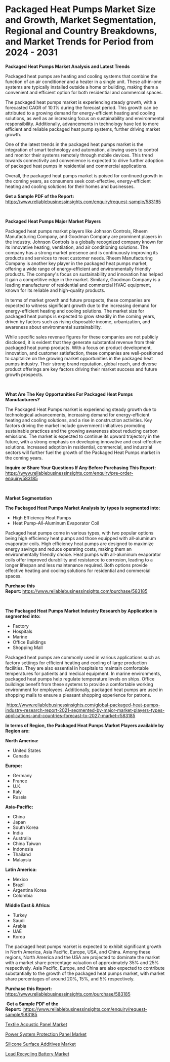 <p><h1>Packaged Heat Pumps Market Size and Growth, Market Segmentation, Regional and Country Breakdowns, and Market Trends for Period from 2024 -  2031</h1></p><p><strong>Packaged Heat Pumps Market Analysis and Latest Trends</strong></p>
<p><p>Packaged heat pumps are heating and cooling systems that combine the function of an air conditioner and a heater in a single unit. These all-in-one systems are typically installed outside a home or building, making them a convenient and efficient option for both residential and commercial spaces.</p><p>The packaged heat pumps market is experiencing steady growth, with a forecasted CAGR of 10.1% during the forecast period. This growth can be attributed to a growing demand for energy-efficient heating and cooling solutions, as well as an increasing focus on sustainability and environmental responsibility. Additionally, advancements in technology have led to more efficient and reliable packaged heat pump systems, further driving market growth.</p><p>One of the latest trends in the packaged heat pumps market is the integration of smart technology and automation, allowing users to control and monitor their systems remotely through mobile devices. This trend towards connectivity and convenience is expected to drive further adoption of packaged heat pumps in residential and commercial applications.</p><p>Overall, the packaged heat pumps market is poised for continued growth in the coming years, as consumers seek cost-effective, energy-efficient heating and cooling solutions for their homes and businesses.</p></p>
<p><strong>Get a Sample PDF of the Report:&nbsp;</strong> <a href="https://www.reliablebusinessinsights.com/enquiry/request-sample/583185">https://www.reliablebusinessinsights.com/enquiry/request-sample/583185</a></p>
<p>&nbsp;</p>
<p><strong>Packaged Heat Pumps Major Market Players</strong></p>
<p><p>Packaged heat pumps market players like Johnson Controls, Rheem Manufacturing Company, and Goodman Company are prominent players in the industry. Johnson Controls is a globally recognized company known for its innovative heating, ventilation, and air conditioning solutions. The company has a strong market presence and is continuously improving its products and services to meet customer needs. Rheem Manufacturing Company is another key player in the packaged heat pumps market, offering a wide range of energy-efficient and environmentally friendly products. The company's focus on sustainability and innovation has helped it gain a competitive edge in the market. Similarly, Goodman Company is a leading manufacturer of residential and commercial HVAC equipment, known for its reliable and high-quality products.</p><p>In terms of market growth and future prospects, these companies are expected to witness significant growth due to the increasing demand for energy-efficient heating and cooling solutions. The market size for packaged heat pumps is expected to grow steadily in the coming years, driven by factors such as rising disposable income, urbanization, and awareness about environmental sustainability.</p><p>While specific sales revenue figures for these companies are not publicly disclosed, it is evident that they generate substantial revenue from their packaged heat pump products. With a focus on product development, innovation, and customer satisfaction, these companies are well-positioned to capitalize on the growing market opportunities in the packaged heat pumps industry. Their strong brand reputation, global reach, and diverse product offerings are key factors driving their market success and future growth prospects.</p></p>
<p>&nbsp;</p>
<p><strong>What Are The Key Opportunities For Packaged Heat Pumps Manufacturers?</strong></p>
<p><p>The Packaged Heat Pumps market is experiencing steady growth due to technological advancements, increasing demand for energy-efficient heating and cooling solutions, and a rise in construction activities. Key factors driving the market include government initiatives promoting sustainable practices and the growing awareness about reducing carbon emissions. The market is expected to continue its upward trajectory in the future, with a strong emphasis on developing innovative and cost-effective solutions. Increased adoption in residential, commercial, and industrial sectors will further fuel the growth of the Packaged Heat Pumps market in the coming years.</p></p>
<p><strong>Inquire or Share Your Questions If Any Before Purchasing This Report:</strong> <a href="https://www.reliablebusinessinsights.com/enquiry/pre-order-enquiry/583185">https://www.reliablebusinessinsights.com/enquiry/pre-order-enquiry/583185</a></p>
<p>&nbsp;</p>
<p><strong>Market Segmentation</strong></p>
<p><strong>The Packaged Heat Pumps Market Analysis by types is segmented into:</strong></p>
<p><ul><li>High Efficiency Heat Pumps</li><li>Heat Pump-All-Aluminum Evaporator Coil</li></ul></p>
<p><p>Packaged heat pumps come in various types, with two popular options being high efficiency heat pumps and those equipped with all-aluminum evaporator coils. High efficiency heat pumps are designed to maximize energy savings and reduce operating costs, making them an environmentally friendly choice. Heat pumps with all-aluminum evaporator coils offer improved durability and resistance to corrosion, leading to a longer lifespan and less maintenance required. Both options provide effective heating and cooling solutions for residential and commercial spaces.</p></p>
<p><strong>Purchase this Report:&nbsp;</strong><a href="https://www.reliablebusinessinsights.com/purchase/583185">https://www.reliablebusinessinsights.com/purchase/583185</a></p>
<p>&nbsp;</p>
<p><strong>The Packaged Heat Pumps Market Industry Research by Application is segmented into:</strong></p>
<p><ul><li>Factory</li><li>Hospitals</li><li>Marine</li><li>Office Buildings</li><li>Shopping Mall</li></ul></p>
<p><p>Packaged heat pumps are commonly used in various applications such as factory settings for efficient heating and cooling of large production facilities. They are also essential in hospitals to maintain comfortable temperatures for patients and medical equipment. In marine environments, packaged heat pumps help regulate temperature levels on ships. Office buildings benefit from these systems to provide a comfortable working environment for employees. Additionally, packaged heat pumps are used in shopping malls to ensure a pleasant shopping experience for patrons.</p></p>
<p><a href="https://www.reliablebusinessinsights.com/global-packaged-heat-pumps-industry-research-report-2021-segmented-by-major-market-players-types-applications-and-countries-forecast-to-2027-market-r583185">&nbsp;https://www.reliablebusinessinsights.com/global-packaged-heat-pumps-industry-research-report-2021-segmented-by-major-market-players-types-applications-and-countries-forecast-to-2027-market-r583185</a></p>
<p><strong>In terms of Region, the Packaged Heat Pumps Market Players available by Region are:</strong></p>
<p>
    <p> <strong> North America: </strong>
        <ul>
            <li>United States</li>
            <li>Canada</li>
        </ul>
        </p> 
    <p> <strong> Europe: </strong>
        <ul>
            <li>Germany</li>
            <li>France</li>
            <li>U.K.</li>
            <li>Italy</li>
            <li>Russia</li>
        </ul>
        </p> 
    <p> <strong> Asia-Pacific: </strong>
        <ul>
            <li>China</li>
            <li>Japan</li>
            <li>South Korea</li>
            <li>India</li>
            <li>Australia</li>
            <li>China Taiwan</li>
            <li>Indonesia</li>
            <li>Thailand</li>
            <li>Malaysia</li>
        </ul>
        </p> 
    <p> <strong> Latin America: </strong>
        <ul>
            <li>Mexico</li>
            <li>Brazil</li>
            <li>Argentina Korea</li>
            <li>Colombia</li>
        </ul>
        </p> 
    <p> <strong> Middle East & Africa: </strong>
        <ul>
            <li>Turkey</li>
            <li>Saudi</li>
            <li>Arabia</li>
            <li>UAE</li>
            <li>Korea</li>
        </ul>
    </p>
    </p>
<p><p>The packaged heat pumps market is expected to exhibit significant growth in North America, Asia Pacific, Europe, USA, and China. Among these regions, North America and the USA are projected to dominate the market with a market share percentage valuation of approximately 35% and 25% respectively. Asia Pacific, Europe, and China are also expected to contribute substantially to the growth of the packaged heat pumps market, with market share percentages of around 20%, 15%, and 5% respectively.</p></p>
<p><strong>Purchase this Report: </strong><a href="https://www.reliablebusinessinsights.com/purchase/583185">https://www.reliablebusinessinsights.com/purchase/583185</a></p>
<p>&nbsp;<strong>Get a Sample PDF of the Report:&nbsp;&nbsp;</strong><a href="https://www.reliablebusinessinsights.com/enquiry/request-sample/583185">https://www.reliablebusinessinsights.com/enquiry/request-sample/583185</a></p>
<p><strong></strong></p>
<p><p><a href="https://github.com/esmeraldaezzy156/Market-Research-Report-List-1/blob/main/textile-acoustic-panel-market.md">Textile Acoustic Panel Market</a></p><p><a href="https://medium.com/@alexander.bell98078/future-trends-in-global-power-system-protection-panel-market-market-insights-and-analysis-from-ff88b2e2ccbd">Power System Protection Panel Market</a></p><p><a href="https://medium.com/@kathleenjacksond65/silicone-surface-additives-market-global-market-share-and-ranking-overall-sales-and-demand-d064382c52fb">Silicone Surface Additives Market</a></p><p><a href="https://github.com/carolalsopr44536/Market-Research-Report-List-1/blob/main/lead-recycling-battery-market.md">Lead Recycling Battery Market</a></p></p>